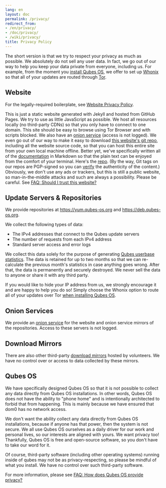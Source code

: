 ```yaml
---
lang: en
layout: doc
permalink: /privacy/
redirect_from:
- /en/privacy/
- /doc/privacy/
- /wiki/privacy/
title: Privacy Policy
---
```


The short version is that we try to respect your privacy as much as possible. We absolutely do not sell any user data. In fact, we go out of our way to help you keep your data private from everyone, including us. For example, from the moment you [install Qubes OS](/doc/installation-guide/), we offer to set up [Whonix](https://www.whonix.org/) so that all of your updates are routed through [Tor](https://www.torproject.org/).

## Website

For the legally-required boilerplate, see [Website Privacy Policy](/website-privacy-policy/).

This is just a static website generated with Jekyll and hosted from GitHub Pages. We try to use as little JavaScript as possible. We host all resources locally (no third-party CDNs) so that you only have to connect to one domain. This site should be easy to browse using Tor Browser and with scripts blocked. We also have an [onion service](http://qubesosfasa4zl44o4tws22di6kepyzfeqv3tg4e3ztknltfxqrymdad.onion/) (access is not logged). We even go out of our way to make it easy to download [this website's git repo](https://github.com/QubesOS/qubesos.github.io), including all the website source code, so that you can host this entire site from your own local machine offline. Better yet, we've specifically written all of the [documentation](/doc/) in Markdown so that the plain text can be enjoyed from the comfort of your terminal. Here's the [repo](https://github.com/QubesOS/qubes-doc). (By the way, Git tags on our repos are PGP-signed so you can [verify](/doc/verifying-signatures) the authenticity of the content.) Obviously, we don't use any ads or trackers, but this is still a public website, so man-in-the-middle attacks and such are always a possibility. Please be careful. See [FAQ: Should I trust this website?](/faq/#should-i-trust-this-website)

## Update Servers & Repositories

We provide repositories at <https://yum.qubes-os.org> and <https://deb.qubes-os.org>.

We collect the following types of data:

- The IPv4 addresses that connect to the Qubes update servers
- The number of requests from each IPv4 address
- Standard server access and error logs

We collect this data solely for the purpose of generating [Qubes userbase statistics](/statistics/).
The data is retained for up to two months so that we can re-calculate the previous month's statistics in case anything goes wrong.
After that, the data is permanently and securely destroyed.
We never sell the data to anyone or share it with any third party.

If you would like to hide your IP address from us, we strongly encourage it and are happy to help you do so!
Simply choose the Whonix option to route all of your updates over Tor [when installing Qubes OS](/doc/installation-guide/).

## Onion Services

We provide an [onion service](http://www.qubesosfasa4zl44o4tws22di6kepyzfeqv3tg4e3ztknltfxqrymdad.onion) for the website and onion service mirrors of the repositories.
Access to these servers is not logged.

## Download Mirrors

There are also other third-party [download mirrors](/downloads/#mirrors) hosted by volunteers.
We have no control over or access to data collected by these mirrors.

## Qubes OS

We have specifically designed Qubes OS so that it is not possible to collect any data directly from Qubes OS installations.
In other words, Qubes OS does not have the ability to "phone home" and is intentionally architected to forbid that from happening.
This is mainly because we have ensured that dom0 has no network access.

We don't want the ability collect any data directly from Qubes OS installations, because if anyone has that power, then the system is not secure.
We all use Qubes OS ourselves as a daily driver for our work and personal lives, so our interests are aligned with yours.
We want privacy too!
Thankfully, Qubes OS is free and open-source software, so you don't have to take our word for it.

Of course, third-party software (including other operating systems) running inside of qubes may not be as privacy-respecting, so please be mindful of what you install.
We have no control over such third-party software.

For more information, please see [FAQ: How does Qubes OS provide privacy?](/faq/#how-does-qubes-os-provide-privacy)
